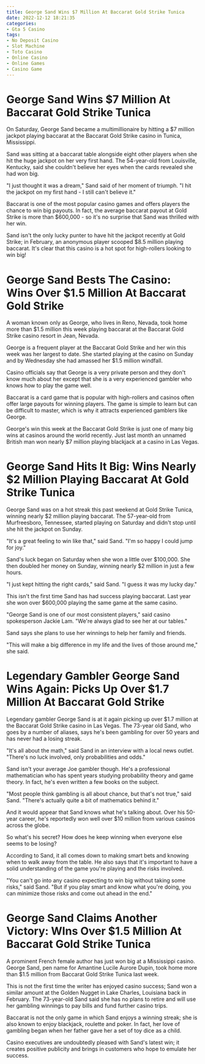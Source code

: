 ```yaml
---
title: George Sand Wins $7 Million At Baccarat Gold Strike Tunica 
date: 2022-12-12 18:21:35
categories:
- Gta 5 Casino
tags:
- No Deposit Casino
- Slot Machine
- Toto Casino
- Online Casino
- Online Games
- Casino Game
---
```



#  George Sand Wins $7 Million At Baccarat Gold Strike Tunica 

On Saturday, George Sand became a multimillionaire by hitting a $7 million jackpot playing baccarat at the Baccarat Gold Strike casino in Tunica, Mississippi.

Sand was sitting at a baccarat table alongside eight other players when she hit the huge jackpot on her very first hand. The 54-year-old from Louisville, Kentucky, said she couldn't believe her eyes when the cards revealed she had won big.

"I just thought it was a dream," Sand said of her moment of triumph. "I hit the jackpot on my first hand - I still can't believe it."

Baccarat is one of the most popular casino games and offers players the chance to win big payouts. In fact, the average baccarat payout at Gold Strike is more than $600,000 - so it's no surprise that Sand was thrilled with her win.

Sand isn't the only lucky punter to have hit the jackpot recently at Gold Strike; in February, an anonymous player scooped $8.5 million playing baccarat. It's clear that this casino is a hot spot for high-rollers looking to win big!

#  George Sand Bests The Casino: Wins Over $1.5 Million At Baccarat Gold Strike 

A woman known only as George, who lives in Reno, Nevada, took home more than $1.5 million this week playing baccarat at the Baccarat Gold Strike casino resort in Jean, Nevada.

George is a frequent player at the Baccarat Gold Strike and her win this week was her largest to date. She started playing at the casino on Sunday and by Wednesday she had amassed her $1.5 million windfall.

Casino officials say that George is a very private person and they don't know much about her except that she is a very experienced gambler who knows how to play the game well.

Baccarat is a card game that is popular with high-rollers and casinos often offer large payouts for winning players. The game is simple to learn but can be difficult to master, which is why it attracts experienced gamblers like George.

George's win this week at the Baccarat Gold Strike is just one of many big wins at casinos around the world recently. Just last month an unnamed British man won nearly $7 million playing blackjack at a casino in Las Vegas.

#  George Sand Hits It Big: Wins Nearly $2 Million Playing Baccarat At Gold Strike Tunica 

George Sand was on a hot streak this past weekend at Gold Strike Tunica, winning nearly $2 million playing baccarat. The 57-year-old from Murfreesboro, Tennessee, started playing on Saturday and didn't stop until she hit the jackpot on Sunday.

"It's a great feeling to win like that," said Sand. "I'm so happy I could jump for joy."

Sand's luck began on Saturday when she won a little over $100,000. She then doubled her money on Sunday, winning nearly $2 million in just a few hours.

"I just kept hitting the right cards," said Sand. "I guess it was my lucky day."

This isn't the first time Sand has had success playing baccarat. Last year she won over $600,000 playing the same game at the same casino.

"George Sand is one of our most consistent players," said casino spokesperson Jackie Lam. "We're always glad to see her at our tables."

Sand says she plans to use her winnings to help her family and friends.

"This will make a big difference in my life and the lives of those around me," she said.

#  Legendary Gambler George Sand Wins Again: Picks Up Over $1.7 Million At Baccarat Gold Strike 

Legendary gambler George Sand is at it again picking up over $1.7 million at the Baccarat Gold Strike casino in Las Vegas. The 73-year old Sand, who goes by a number of aliases, says he's been gambling for over 50 years and has never had a losing streak.

"It's all about the math," said Sand in an interview with a local news outlet. "There's no luck involved, only probabilities and odds."

Sand isn't your average Joe gambler though. He's a professional mathematician who has spent years studying probability theory and game theory. In fact, he's even written a few books on the subject.

"Most people think gambling is all about chance, but that's not true," said Sand. "There's actually quite a bit of mathematics behind it."

And it would appear that Sand knows what he's talking about. Over his 50-year career, he's reportedly won well over $10 million from various casinos across the globe.

So what's his secret? How does he keep winning when everyone else seems to be losing?

According to Sand, it all comes down to making smart bets and knowing when to walk away from the table. He also says that it's important to have a solid understanding of the game you're playing and the risks involved.

"You can't go into any casino expecting to win big without taking some risks," said Sand. "But if you play smart and know what you're doing, you can minimize those risks and come out ahead in the end."

#  George Sand Claims Another Victory: WIns Over $1.5 Million At Baccarat Gold Strike Tunica

A prominent French female author has just won big at a Mississippi casino. George Sand, pen name for Amantine Lucile Aurore Dupin, took home more than $1.5 million from Baccarat Gold Strike Tunica last week.

This is not the first time the writer has enjoyed casino success; Sand won a similar amount at the Golden Nugget in Lake Charles, Louisiana back in February. The 73-year-old Sand said she has no plans to retire and will use her gambling winnings to pay bills and fund further casino trips.

Baccarat is not the only game in which Sand enjoys a winning streak; she is also known to enjoy blackjack, roulette and poker. In fact, her love of gambling began when her father gave her a set of toy dice as a child.

Casino executives are undoubtedly pleased with Sand's latest win; it creates positive publicity and brings in customers who hope to emulate her success.